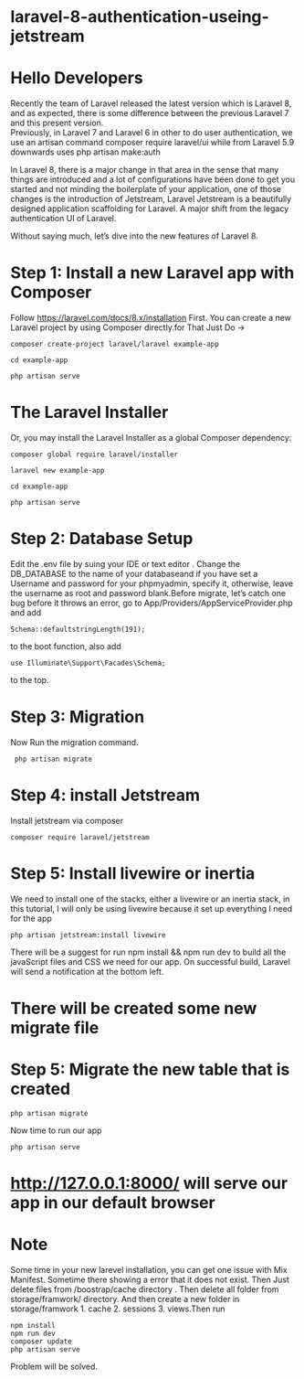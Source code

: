 # laravel-8-authentication-useing-jetstream

# Hello Developers 
Recently the team of Laravel released the latest version which is Laravel 8, and as expected, there is some difference between the previous Laravel 7 and this present version.  
Previously, in Laravel 7 and Laravel 6 in other to do user authentication, we use an artisan command composer require laravel/ui while from Laravel 5.9 downwards uses php artisan make:auth

In Laravel 8, there is a major change in that area in the sense that many things are introduced and a lot of configurations have been done to get you started and not minding the boilerplate of your application, one of those changes is the introduction of Jetstream, Laravel Jetstream is a beautifully designed application scaffolding for Laravel. A major shift from the legacy authentication UI of Laravel.

Without saying much, let’s dive into the new features of Laravel 8.

# Step 1: Install a new Laravel app with Composer 

   Follow https://laravel.com/docs/8.x/installation First.
   You can create a new Laravel project by using Composer directly.for That Just Do -> 
    
    composer create-project laravel/laravel example-app

    cd example-app

    php artisan serve
    
# The Laravel Installer
   Or, you may install the Laravel Installer as a global Composer dependency:

    composer global require laravel/installer

    laravel new example-app

    cd example-app

    php artisan serve
    
 # Step 2: Database Setup
Edit the .env file by suing your IDE or text editor . Change the DB_DATABASE to the name of your databaseand if you have set a Username and password for your phpmyadmin, specify it, otherwise, leave the username as root and password blank.Before migrate, let’s catch one bug before it throws an error, go to App/Providers/AppServiceProvider.php
and add

    Schema::defaultstringLength(191);

to the boot function, also add

    use Illuminate\Support\Facades\Schema;

to the top.
# Step 3: Migration
Now Run the migration command.
     
     php artisan migrate
    
# Step 4: install Jetstream
Install jetstream via composer 
    
    composer require laravel/jetstream
 
# Step 5: Install livewire or inertia
We need to install one of the stacks, either a livewire or an inertia stack, in this tutorial, I will only be using livewire because it set up everything I need for the app

    php artisan jetstream:install livewire
  
There will be a suggest for run npm install && npm run dev to build all the javaScript files and CSS we need for our app. On successful build, Laravel will send a notification at the bottom left.

# There will be created some new migrate file 
# Step 5: Migrate the new table that is created
    
    php artisan migrate


Now time to run our app

    php artisan serve
 
# http://127.0.0.1:8000/ will serve our app in our default browser

# Note 
Some time in your new larevel installation, you can get one issue with  Mix Manifest. Sometime there showing a error that it does not exist. Then Just delete files from 
/boostrap/cache directory . Then delete all folder from storage/framwork/ directory. And then create a new folder in storage/framwork 1. cache 2. sessions 3. views.Then 
run 
    
    npm install  
    npm run dev
    composer update 
    php artisan serve
Problem will be solved.
